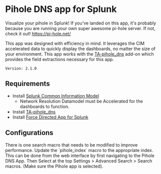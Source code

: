 # Pihole DNS app for Splunk
Visualize your pihole in Splunk! If you've landed on this app, it's probably because you are running your own super awesome pi-hole server. If not, check it out! https://pi-hole.net/

This app was designed with efficiency in mind. It leverages the CIM accelerated data to quickly display the dashboards, no matter the size of your environment. This app works with the [TA-pihole_dns](https://github.com/ZachChristensen28/TA-pihole_dns) add-on which provides the field extractions necessary for this app.  

```
Version: 2.1.0
```

## Requirements
- Install [Splunk Common Information Model](https://splunkbase.splunk.com/app/1621/)
  - Network Resolution Datamodel must be Accelerated for the dashboards to function.
- Install [TA-pihole_dns](https://github.com/ZachChristensen28/TA-pihole_dns)
- Install [Force Directed App for Splunk](https://splunkbase.splunk.com/app/3767/)

## Configurations
There is one search macro that needs to be modified to improve performance. Update the \`pihole_index\` macro to the appropriate index. This can be done from the web interface by first navigating to the Pihole DNS App. Then Select at the top Settings > Advanced Search > Search macros. (Make sure the Pihole app is selected).
